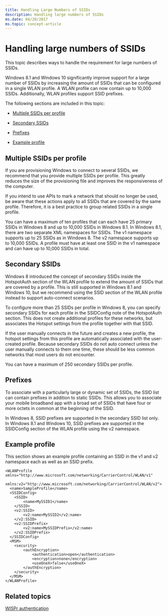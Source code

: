 ```yaml
---
title: Handling Large Numbers of SSIDs
description: Handling large numbers of SSIDs
ms.date: 04/20/2017
ms.topic: concept-article
---
```


# Handling large numbers of SSIDs

This topic describes ways to handle the requirement for large numbers of SSIDs.

Windows 8.1 and Windows 10 significantly improve support for a large number of SSIDs by increasing the amount of SSIDs that can be configured in a single WLAN profile. A WLAN profile can now contain up to 10,000 SSIDs. Additionally, WLAN profiles support SSID prefixes.

The following sections are included in this topic:

- [Multiple SSIDs per profile](#multiple-ssids-per-profile)

- [Secondary SSIDs](#secondary-ssids)

- [Prefixes](#prefixes)

- [Example profile](#example-profile)

## Multiple SSIDs per profile

If you are provisioning Windows to connect to several SSIDs, we recommend that you provide multiple SSIDs per profile. This greatly reduces the size of the provisioning file and improves the responsiveness of the computer.

If you intend to use APIs to mark a network that should no longer be used, be aware that these actions apply to all SSIDs that are covered by the same profile. Therefore, it is a best practice to group related SSIDs in a single profile.

You can have a maximum of ten profiles that can each have 25 primary SSIDs in Windows 8 and up to 10,000 SSIDs in Windows 8.1. In Windows 8.1, there are two separate XML namespaces for SSIDs. The v1 namespace supports up to 25 SSIDs as in Windows 8. The v2 namespace supports up to 10,000 SSIDs. A profile must have at least one SSID in the v1 namespace and can have up to 10,000 SSIDs in total.

## Secondary SSIDs

Windows 8 introduced the concept of secondary SSIDs inside the HotspotAuth section of the WLAN profile to extend the amount of SSIDs that are covered by a profile. This is still supported in Windows 8.1 and Windows 10, but we recommend using the SSID section of the WLAN profile instead to support auto-connect scenarios.

To configure more than 25 SSIDs per profile in Windows 8, you can specify secondary SSIDs for each profile in the SSIDConfig note of the HotspotAuth section. This does not create additional profiles for these networks, but associates the Hotspot settings from the profile together with that SSID.

If the user manually connects in the future and creates a new profile, the hotspot settings from this profile are automatically associated with the user-created profile. Because secondary SSIDs do not auto connect unless the user manually connects to them one time, these should be less common networks that most users do not encounter.

You can have a maximum of 250 secondary SSIDs per profile.

## Prefixes

To associate with a particularly large or dynamic set of SSIDs, the SSID list can contain prefixes in addition to static SSIDs. This allows you to associate your mobile broadband app with a broad set of SSIDs that have four or more octets in common at the beginning of the SSID.

In Windows 8, SSID prefixes are supported in the secondary SSID list only. In Windows 8.1 and Windows 10, SSID prefixes are supported in the SSIDConfig section of the WLAN profile using the v2 namespace.

## Example profile

This section shows an example profile containing an SSID in the v1 and v2 namespace each as well as an SSID prefix.

``` syntax
<WLANProfile xmlns="http://www.microsoft.com/networking/CarrierControl/WLAN/v1"
             xmlns:v2="http://www.microsoft.com/networking/CarrierControl/WLAN/v2">
  <name>SampleProfile</name>
  <SSIDConfig>
    <SSID>
        <name>MySSID1</name>
    </SSID>
    <v2:SSID>
        <v2:name>MySSID2</v2:name>
    </v2:SSID>
    <v2:SSIDPrefix>
        <v2:name>MySSIDPrefix</v2:name>
    </v2:SSIDPrefix>
  </SSIDConfig>
  <MSM>
    <security>
        <authEncryption>
            <authentication>open</authentication>
            <encryption>none</encryption>
            <useOneX>false</useOneX>
        </authEncryption>
    </security>
  </MSM>
</WLANProfile>
```

## Related topics

[WISPr authentication](wispr-authentication.md)
